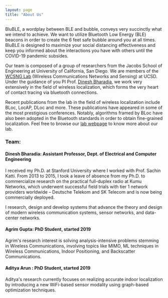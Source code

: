 ```yaml
---
layout: page
title: "About Us"
---
```

<!-- 
##### BLubble, a wordplay between BLE and bubble, conveys very succinctly what we intend to achieve. Basically, we want to utilize Bluetooth Low Energy (BLE) beacons in order to classify the 6ft safe bubble you should be in, to maximize your social distancing effectiveness until the COVID-19 pandemic subsides. To this end, we are utilizing crowd-sourced data collection via various data collection apps we have developed. Please checkout our [Data Collection](./categories) page to help us out by contributing to the project. The below figure visually illustrates our technical approach. -->

BluBLE, a wordplay between BLE and bubble, conveys very succinctly what we intend to achieve. We want to utilize Bluetooth Low Energy (BLE) beacons in order to create the 6 feet safe bubble around you at all times. BluBLE is designed to maximize your social distancing effectiveness and keep you informed about the interactions you have with others until the COVID-19 pandemic subsides. 

Our team is composed of a group of researchers from the Jacobs School of Engineering at University of California, San Diego. We are members of the [WCSNG Lab](https://wcsng.ucsd.edu) (Wireless Communications Networks and Sensing) at UCSD. Under the guidance of you PI Prof. [Dinesh Bharadia](http://web.eng.ucsd.edu/~dineshb/), we work very extensively in the field of wireless localization, which forms the very heart of contact tracing via bluetooth connections. 

Recent publications from the lab in the field of wireless localization include BLoc, LocAP, DLoc and more. These publications have appeared in some of the most prestigious conferences. Notably, algorithms framed by BLoc have also been adopted in the Bluetooth standards in order to obtain fine-grained localization. Feel free to browse our [lab webpage](https://wcsng.ucsd.edu) to know more about our lab. 


<!-- <img src="https://wcsng.github.io/blubble-site/assets/res/sys_arch.png" alt="drawing" width="500"/> -->

<!-- ##### We are members of the [WCSNG Lab](https://wcsng.ucsd.edu) (Wireless Communications Networks and Sensing), UCSD. The Lab is headed by [Prof. Dinesh Bharadia](http://web.eng.ucsd.edu/~dineshb/). We work very extensively in the field of wireless localization, which forms the very heart of this problem of contact tracing via bluetooth connections.  -->

<!-- ##### Recent publications from the lab in the field of wireless localization have been BLoc, LocAP, DLoc and more. Notably, algorithms framed by BLoc have also been adopted in the Bluetooth standards in order to obtain fine-grained localization. Feel free to browse our [lab webpage]((https://wcsng.ucsd.edu)) to know more about our lab. 
 -->

### Team: 

#### Dinesh Bharadia: Assistant Professor, Dept. of Electrical and Computer Engineering
I received my Ph.D. at Stanford University where I worked with Prof. Sachin Katti. From 2013 to 2015, I took a leave of absence from my Ph.D. to commercialize research on the practical full-duplex radio at Kumu Networks, which underwent successful field trials with tier 1 network providers worldwide – Deutsche Telekom and SK Telecom and is now being commercially deployed.

I research, design and develop systems that advance the theory and design of modern wireless communication systems, sensor networks, and data-center networks.

#### Agrim Gupta: PhD Student, started 2019
Agrim's research interest is solving analysis-intensive problems stemming in Wireless Communications, involving topics like MIMO, ML techniques in Wireless Communications, Indoor Positioning, and Backscatter Communications.

#### Aditya Arun : PhD Student, started 2019
Aditya's research currently focuses on realizing accurate indoor localization by introducing a new WiFi-based sensor modality using graph-based optimization techniques. 

